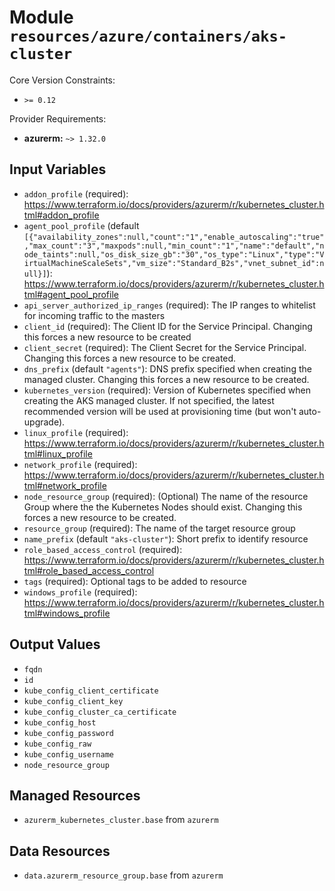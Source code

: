 
# Module `resources/azure/containers/aks-cluster`

Core Version Constraints:
* `>= 0.12`

Provider Requirements:
* **azurerm:** `~> 1.32.0`

## Input Variables
* `addon_profile` (required): https://www.terraform.io/docs/providers/azurerm/r/kubernetes_cluster.html#addon_profile
* `agent_pool_profile` (default `[{"availability_zones":null,"count":"1","enable_autoscaling":"true","max_count":"3","maxpods":null,"min_count":"1","name":"default","node_taints":null,"os_disk_size_gb":"30","os_type":"Linux","type":"VirtualMachineScaleSets","vm_size":"Standard_B2s","vnet_subnet_id":null}]`): https://www.terraform.io/docs/providers/azurerm/r/kubernetes_cluster.html#agent_pool_profile
* `api_server_authorized_ip_ranges` (required): The IP ranges to whitelist for incoming traffic to the masters
* `client_id` (required):  The Client ID for the Service Principal. Changing this forces a new resource to be created
* `client_secret` (required): The Client Secret for the Service Principal. Changing this forces a new resource to be created.
* `dns_prefix` (default `"agents"`): DNS prefix specified when creating the managed cluster. Changing this forces a new resource to be created.
* `kubernetes_version` (required): Version of Kubernetes specified when creating the AKS managed cluster. If not specified, the latest recommended version will be used at provisioning time (but won't auto-upgrade).
* `linux_profile` (required): https://www.terraform.io/docs/providers/azurerm/r/kubernetes_cluster.html#linux_profile
* `network_profile` (required): https://www.terraform.io/docs/providers/azurerm/r/kubernetes_cluster.html#network_profile
* `node_resource_group` (required): (Optional) The name of the resource Group where the the Kubernetes Nodes should exist. Changing this forces a new resource to be created.
* `resource_group` (required): The name of the target resource group
* `name_prefix` (default `"aks-cluster"`): Short prefix to identify resource
* `role_based_access_control` (required): https://www.terraform.io/docs/providers/azurerm/r/kubernetes_cluster.html#role_based_access_control
* `tags` (required): Optional tags to be added to resource
* `windows_profile` (required): https://www.terraform.io/docs/providers/azurerm/r/kubernetes_cluster.html#windows_profile

## Output Values
* `fqdn`
* `id`
* `kube_config_client_certificate`
* `kube_config_client_key`
* `kube_config_cluster_ca_certificate`
* `kube_config_host`
* `kube_config_password`
* `kube_config_raw`
* `kube_config_username`
* `node_resource_group`

## Managed Resources
* `azurerm_kubernetes_cluster.base` from `azurerm`

## Data Resources
* `data.azurerm_resource_group.base` from `azurerm`

